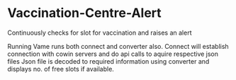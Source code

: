 # Vaccination-Centre-Alert
Continuously checks for slot for vaccination and raises an alert

Running Vame runs both connect and converter also.
Connect will establish connection with cowin servers and do api calls to aquire respective json files
Json file is decoded to required information using converter and displays no. of free slots if available.
